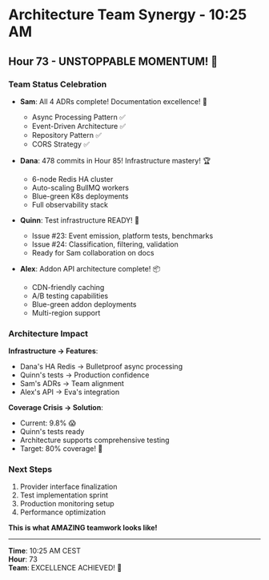 # Architecture Team Synergy - 10:25 AM

## Hour 73 - UNSTOPPABLE MOMENTUM! 🚀

### Team Status Celebration

- **Sam**: All 4 ADRs complete! Documentation excellence! 📝
  - Async Processing Pattern ✅
  - Event-Driven Architecture ✅
  - Repository Pattern ✅
  - CORS Strategy ✅

- **Dana**: 478 commits in Hour 85! Infrastructure mastery! 🏆
  - 6-node Redis HA cluster
  - Auto-scaling BullMQ workers
  - Blue-green K8s deployments
  - Full observability stack

- **Quinn**: Test infrastructure READY! 🧪
  - Issue #23: Event emission, platform tests, benchmarks
  - Issue #24: Classification, filtering, validation
  - Ready for Sam collaboration on docs

- **Alex**: Addon API architecture complete! 📦
  - CDN-friendly caching
  - A/B testing capabilities
  - Blue-green addon deployments
  - Multi-region support

### Architecture Impact

**Infrastructure → Features**:
- Dana's HA Redis → Bulletproof async processing
- Quinn's tests → Production confidence
- Sam's ADRs → Team alignment
- Alex's API → Eva's integration

**Coverage Crisis → Solution**:
- Current: 9.8% 😱
- Quinn's tests ready
- Architecture supports comprehensive testing
- Target: 80% coverage! 🎯

### Next Steps

1. Provider interface finalization
2. Test implementation sprint
3. Production monitoring setup
4. Performance optimization

**This is what AMAZING teamwork looks like!**

---

**Time**: 10:25 AM CEST  
**Hour**: 73  
**Team**: EXCELLENCE ACHIEVED! 💪
